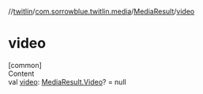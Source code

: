 //[twitlin](../../index.md)/[com.sorrowblue.twitlin.media](../index.md)/[MediaResult](index.md)/[video](video.md)



# video  
[common]  
Content  
val [video](video.md): [MediaResult.Video](-video/index.md)? = null  



